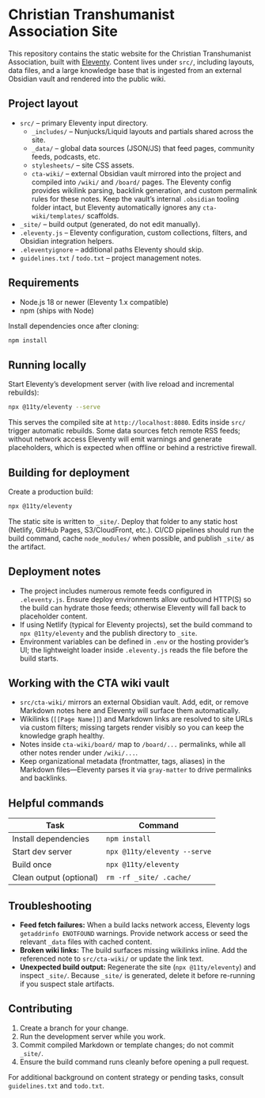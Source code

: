# Christian Transhumanist Association Site

This repository contains the static website for the Christian Transhumanist Association, built with [Eleventy](https://www.11ty.dev/). Content lives under `src/`, including layouts, data files, and a large knowledge base that is ingested from an external Obsidian vault and rendered into the public wiki.

## Project layout

- `src/` – primary Eleventy input directory.
  - `_includes/` – Nunjucks/Liquid layouts and partials shared across the site.
  - `_data/` – global data sources (JSON/JS) that feed pages, community feeds, podcasts, etc.
  - `stylesheets/` – site CSS assets.
  - `cta-wiki/` – external Obsidian vault mirrored into the project and compiled into `/wiki/` and `/board/` pages. The Eleventy config provides wikilink parsing, backlink generation, and custom permalink rules for these notes. Keep the vault’s internal `.obsidian` tooling folder intact, but Eleventy automatically ignores any `cta-wiki/templates/` scaffolds.
- `_site/` – build output (generated, do not edit manually).
- `.eleventy.js` – Eleventy configuration, custom collections, filters, and Obsidian integration helpers.
- `.eleventyignore` – additional paths Eleventy should skip.
- `guidelines.txt` / `todo.txt` – project management notes.

## Requirements

- Node.js 18 or newer (Eleventy 1.x compatible)
- npm (ships with Node)

Install dependencies once after cloning:

```bash
npm install
```

## Running locally

Start Eleventy’s development server (with live reload and incremental rebuilds):

```bash
npx @11ty/eleventy --serve
```

This serves the compiled site at `http://localhost:8080`. Edits inside `src/` trigger automatic rebuilds. Some data sources fetch remote RSS feeds; without network access Eleventy will emit warnings and generate placeholders, which is expected when offline or behind a restrictive firewall.

## Building for deployment

Create a production build:

```bash
npx @11ty/eleventy
```

The static site is written to `_site/`. Deploy that folder to any static host (Netlify, GitHub Pages, S3/CloudFront, etc.). CI/CD pipelines should run the build command, cache `node_modules/` when possible, and publish `_site/` as the artifact.

## Deployment notes

- The project includes numerous remote feeds configured in `.eleventy.js`. Ensure deploy environments allow outbound HTTP(S) so the build can hydrate those feeds; otherwise Eleventy will fall back to placeholder content.
- If using Netlify (typical for Eleventy projects), set the build command to `npx @11ty/eleventy` and the publish directory to `_site`.
- Environment variables can be defined in `.env` or the hosting provider’s UI; the lightweight loader inside `.eleventy.js` reads the file before the build starts.

## Working with the CTA wiki vault

- `src/cta-wiki/` mirrors an external Obsidian vault. Add, edit, or remove Markdown notes here and Eleventy will surface them automatically.
- Wikilinks (`[[Page Name]]`) and Markdown links are resolved to site URLs via custom filters; missing targets render visibly so you can keep the knowledge graph healthy.
- Notes inside `cta-wiki/board/` map to `/board/...` permalinks, while all other notes render under `/wiki/...`.
- Keep organizational metadata (frontmatter, tags, aliases) in the Markdown files—Eleventy parses it via `gray-matter` to drive permalinks and backlinks.

## Helpful commands

| Task | Command |
| ---- | ------- |
| Install dependencies | `npm install` |
| Start dev server | `npx @11ty/eleventy --serve` |
| Build once | `npx @11ty/eleventy` |
| Clean output (optional) | `rm -rf _site/ .cache/` |

## Troubleshooting

- **Feed fetch failures:** When a build lacks network access, Eleventy logs `getaddrinfo ENOTFOUND` warnings. Provide network access or seed the relevant `_data` files with cached content.
- **Broken wiki links:** The build surfaces missing wikilinks inline. Add the referenced note to `src/cta-wiki/` or update the link text.
- **Unexpected build output:** Regenerate the site (`npx @11ty/eleventy`) and inspect `_site/`. Because `_site/` is generated, delete it before re-running if you suspect stale artifacts.

## Contributing

1. Create a branch for your change.
2. Run the development server while you work.
3. Commit compiled Markdown or template changes; do not commit `_site/`.
4. Ensure the build command runs cleanly before opening a pull request.

For additional background on content strategy or pending tasks, consult `guidelines.txt` and `todo.txt`.

